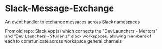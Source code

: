 # Slack-Message-Exchange
An event handler to exchange messages across Slack namespaces

From old repo:
Slack App(s) which connects the "Dev Launchers - Mentors" and "Dev Launchers - Students" slack workspaces, allowing members of each to communicate across workspace general channels
